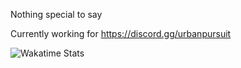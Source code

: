 
Nothing special to say

Currently working for https://discord.gg/urbanpursuit

![Wakatime Stats](https://wakatime.com/share/@12fc3e69-4c47-4bfd-8f98-d41e5994e7fe/d04b4b99-0900-4af6-b7e9-3a68cfe0354e.svg)

